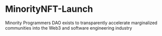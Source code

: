# MinorityNFT-Launch
Minority Programmers DAO exists to transparently accelerate marginalized communities into the Web3 and software engineering industry 
